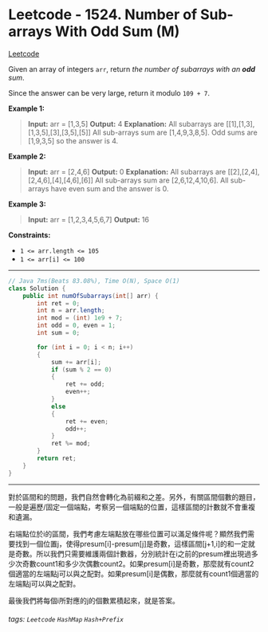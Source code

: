 # Leetcode - 1524. Number of Sub-arrays With Odd Sum (M)

[Leetcode](https://leetcode.com/problems/number-of-sub-arrays-with-odd-sum/)

Given an array of integers `arr`, return _the number of subarrays with an **odd** sum_.

Since the answer can be very large, return it modulo `109 + 7`.

**Example 1:**

> **Input:** arr = [1,3,5]
> **Output:** 4
> **Explanation:** All subarrays are [[1],[1,3],[1,3,5],[3],[3,5],[5]]
> All sub-arrays sum are [1,4,9,3,8,5].
> Odd sums are [1,9,3,5] so the answer is 4.

**Example 2:**

> **Input:** arr = [2,4,6]
> **Output:** 0
> **Explanation:** All subarrays are [[2],[2,4],[2,4,6],[4],[4,6],[6]]
> All sub-arrays sum are [2,6,12,4,10,6].
> All sub-arrays have even sum and the answer is 0.

**Example 3:**

> **Input:** arr = [1,2,3,4,5,6,7]
> **Output:** 16

**Constraints:**

-   `1 <= arr.length <= 105`
-   `1 <= arr[i] <= 100`

---
```java
// Java 7ms(Beats 83.08%), Time O(N), Space O(1)
class Solution {
    public int numOfSubarrays(int[] arr) {
        int ret = 0;
        int n = arr.length;
        int mod = (int) 1e9 + 7;
        int odd = 0, even = 1;
        int sum = 0;

        for (int i = 0; i < n; i++)
        {
            sum += arr[i];
            if (sum % 2 == 0)
            {
                ret += odd;
                even++;
            }
            else
            {
                ret += even;
                odd++;
            }
            ret %= mod;
        }
        return ret;
    }
}
```
---

對於區間和的問題，我們自然會轉化為前綴和之差。另外，有關區間個數的題目，一般是遍歷/固定一個端點，考察另一個端點的位置，這樣區間的計數就不會重複和遺漏。

右端點位於i的區間，我們考慮左端點放在哪些位置可以滿足條件呢？顯然我們需要找到一個位置j，使得presum[i]-presum[j]是奇數，這樣區間[j+1,i]的和一定就是奇數。所以我們只需要維護兩個計數器，分別統計在i之前的presum裡出現過多少次奇數count1和多少次偶數count2。如果presum[i]是奇數，那麼就有count2個適當的左端點j可以與之配對。如果presum[i]是偶數，那麼就有count1個適當的左端點j可以與之配對。

最後我們將每個i所對應的j的個數累積起來，就是答案。


###### tags: `Leetcode` `HashMap` `Hash+Prefix`